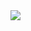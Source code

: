 <img src="https://github.com/DvGt-dev/Web_site_3D_anime_By_DV/blob/main/static/Capture%20d'%C3%A9cran%202024-06-26%20011549.png" />

